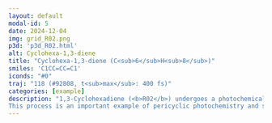 ```yaml
---
layout: default
modal-id: 5
date: 2024-12-04
img: grid_R02.png
p3d: 'p3d_R02.html'
alt: Cyclohexa-1,3-diene
title: "Cyclohexa-1,3-diene (C<sub>6</sub>H<sub>8</sub>)"
smiles: 'C1CC=CC=C1'
iconds: "#0"
traj: "118 (#92808, t<sub>max</sub>: 400 fs)"
categories: [example]
description: "1,3-Cyclohexadiene (<b>R02</b>) undergoes a photochemical electrocyclic ring-opening reaction upon excitation, forming an open-chain structure. 
This process is an important example of pericyclic photochemistry and serves as a model for studying light-induced structural rearrangements."
---
```

